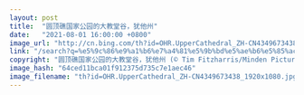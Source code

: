 ```yaml
---
layout: post
title:  "圆顶礁国家公园的大教堂谷，犹他州"
date:   "2021-08-01 16:00:00 +0800"
image_url: "http://cn.bing.com/th?id=OHR.UpperCathedral_ZH-CN4349673438_1920x1080.jpg&rf=LaDigue_1920x1080.jpg&pid=hp"
link: "/search?q=%e5%9c%86%e9%a1%b6%e7%a4%81%e5%9b%bd%e5%ae%b6%e5%85%ac%e5%9b%ad&form=hpcapt&mkt=zh-cn"
copyright: "圆顶礁国家公园的大教堂谷，犹他州 (© Tim Fitzharris/Minden Pictures)"
image_hash: "64ced11bca01f912375d735c7e1aec46"
image_filename: "th?id=OHR.UpperCathedral_ZH-CN4349673438_1920x1080.jpg&rf=LaDigue_1920x1080.jpg&pid=hp"
---
```

